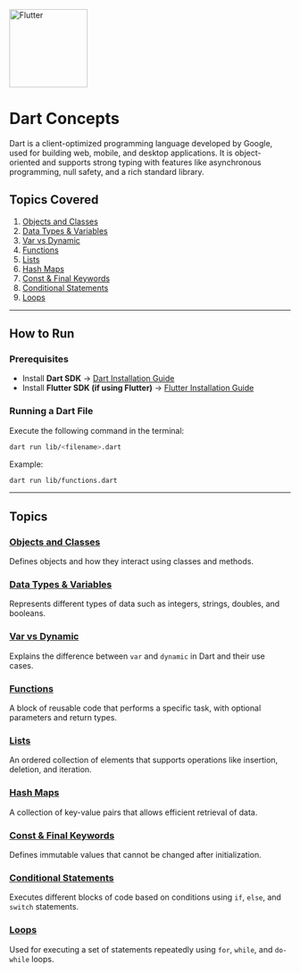  <img src="https://upload.wikimedia.org/wikipedia/commons/thumb/7/7e/Dart-logo.png/900px-Dart-logo.png" width="140" alt=" Flutter ">

# Dart Concepts  

Dart is a client-optimized programming language developed by Google, used for building web, mobile, and desktop applications. It is object-oriented and supports strong typing with features like asynchronous programming, null safety, and a rich standard library.  

## Topics Covered  

1. [Objects and Classes](https://github.com/Arpitaagupta/Dart-Concepts/blob/main/lib/class_objects.dart)  
2. [Data Types & Variables](https://github.com/Arpitaagupta/Dart-Concepts/blob/main/lib/datatype_variables.dart)  
3. [Var vs Dynamic](https://github.com/Arpitaagupta/Dart-Concepts/blob/main/lib/dart_var.dart)  
4. [Functions](https://github.com/Arpitaagupta/Dart-Concepts/blob/main/lib/functions.dart)  
5. [Lists](https://github.com/Arpitaagupta/Dart-Concepts/blob/main/lib/list.dart)  
6. [Hash Maps](https://github.com/Arpitaagupta/Dart-Concepts/blob/main/lib/hashmap.dart)  
7. [Const & Final Keywords](https://github.com/Arpitaagupta/Dart-Concepts/blob/main/lib/final_keyword.dart)  
8. [Conditional Statements](https://github.com/Arpitaagupta/Dart-Concepts/blob/main/lib/practise.dart)  
9. [Loops](https://github.com/Arpitaagupta/Dart-Concepts/blob/main/lib/loops.dart)  

---

## How to Run  

### Prerequisites  
- Install **Dart SDK** → [Dart Installation Guide](https://dart.dev/get-dart)  
- Install **Flutter SDK (if using Flutter)** → [Flutter Installation Guide](https://flutter.dev/docs/get-started/install)  

### Running a Dart File  
Execute the following command in the terminal:  
```sh
dart run lib/<filename>.dart
```
Example:  
```sh
dart run lib/functions.dart
```

---

## Topics  

### [Objects and Classes](https://github.com/Arpitaagupta/Dart-Concepts/blob/main/lib/class_objects.dart)  
Defines objects and how they interact using classes and methods.  

### [Data Types & Variables](https://github.com/Arpitaagupta/Dart-Concepts/blob/main/lib/datatype_variables.dart)  
Represents different types of data such as integers, strings, doubles, and booleans.  

### [Var vs Dynamic](https://github.com/Arpitaagupta/Dart-Concepts/blob/main/lib/dart_var.dart)  
Explains the difference between `var` and `dynamic` in Dart and their use cases.  

### [Functions](https://github.com/Arpitaagupta/Dart-Concepts/blob/main/lib/functions.dart)  
A block of reusable code that performs a specific task, with optional parameters and return types.  

### [Lists](https://github.com/Arpitaagupta/Dart-Concepts/blob/main/lib/list.dart)  
An ordered collection of elements that supports operations like insertion, deletion, and iteration.  

### [Hash Maps](https://github.com/Arpitaagupta/Dart-Concepts/blob/main/lib/hashmap.dart)  
A collection of key-value pairs that allows efficient retrieval of data.  

### [Const & Final Keywords](https://github.com/Arpitaagupta/Dart-Concepts/blob/main/lib/final_keyword.dart)  
Defines immutable values that cannot be changed after initialization.  

### [Conditional Statements](https://github.com/Arpitaagupta/Dart-Concepts/blob/main/lib/practise.dart)  
Executes different blocks of code based on conditions using `if`, `else`, and `switch` statements.  

### [Loops](https://github.com/Arpitaagupta/Dart-Concepts/blob/main/lib/loops.dart)  
Used for executing a set of statements repeatedly using `for`, `while`, and `do-while` loops.  



